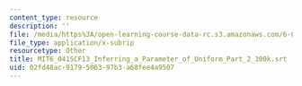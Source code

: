 ```yaml
---
content_type: resource
description: ''
file: /media/https%3A/open-learning-course-data-rc.s3.amazonaws.com/6-041sc-probabilistic-systems-analysis-and-applied-probability-fall-2013/02fd48ac9179506397b3a68fee4a9507_MIT6_041SCF13_Inferring_a_Parameter_of_Uniform_Part_2_300k.vtt
file_type: application/x-subrip
resourcetype: Other
title: MIT6_041SCF13_Inferring_a_Parameter_of_Uniform_Part_2_300k.srt
uid: 02fd48ac-9179-5063-97b3-a68fee4a9507
---
```

